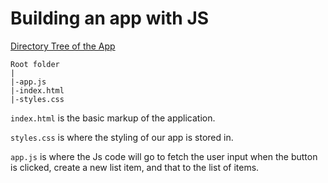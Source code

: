 # Building an app with JS

[Directory Tree of the App](../../Project%20Files/5.1%20gs-01-starting-project/)

```
Root folder
|
|-app.js
|-index.html
|-styles.css
```

`index.html` is the basic markup of the application.

`styles.css` is where the styling of our app is stored in.

`app.js` is where the Js code will go to fetch the user input when the button is clicked, create a new list item, and that to the list of items.